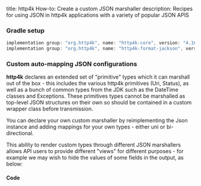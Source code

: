 title: http4k How-to: Create a custom JSON marshaller
description: Recipes for using JSON in http4k applications with a variety of popular JSON APIS

### Gradle setup

```groovy
implementation group: "org.http4k", name: "http4k-core", version: "4.16.2.0"
implementation group: "org.http4k", name: "http4k-format-jackson", version: "4.16.2.0"
```

### Custom auto-mapping JSON configurations

**http4k** declares an extended set of "primitive" types which it can marshall out of the box - this includes the various http4k primitives (Uri, Status), as well as a bunch of common types from the JDK such as the DateTime classes and Exceptions. These primitives types cannot be marshalled as top-level JSON structures on their own so should be contained in a custom wrapper class before transmission.

You can declare your own custom marshaller by reimplementing the Json instance and adding mappings for your own types - either uni or bi-directional.

This ability to render custom types through different JSON marshallers allows API users to provide different "views" for different purposes - for example we may wish to hide the values of some fields in the output, as below:

#### Code [<img class="octocat"/>](https://github.com/http4k/http4k/blob/master/src/docs/guide/howto/create_a_custom_json_marshaller/example.kt)

<script src="https://gist-it.appspot.com/https://github.com/http4k/http4k/blob/master/src/docs/guide/howto/create_a_custom_json_marshaller/example.kt"></script>

